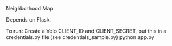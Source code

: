 Neighborhood Map

Depends on Flask.

To run:
Create a Yelp CLIENT_ID and CLIENT_SECRET, put this in a credentials.py file (see credentials_sample.py)
python app.py
